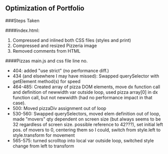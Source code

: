 ## Optimization of Portfolio

###Steps Taken

####index.html:
1. Compressed and inlined both CSS files (styles and print)
2. Compressed and resized Pizzeria image
3. Removed comments from HTML

####Pizzas main.js and css file
line no.
*    404: added "use strict" (no performance diff.)
*    434 (and elsewhere I may have missed): Swapped querySelector with getElement method(s) for speed
*    464-485: Created array of pizza DOM elements, move dx function call and definition of newwidth var outside loop, used pizza array[0] in dx function call, but not newwidth (had no performance impact in that case).
*    500: Moved pizzaDiv assignment out of loop
*    530-560: Swapped querySelectors, moved elem definition out of loop, made "movers" qty dependent on screen size (but always seems to be 32 regardless of screen size. possible reference to 42???), set initial left pos. of movers to 0, centering them so I could, switch from style.left to style.transform for movement
*    565-575: turned scrolltop into local var outside loop, switched style change from left to transform
